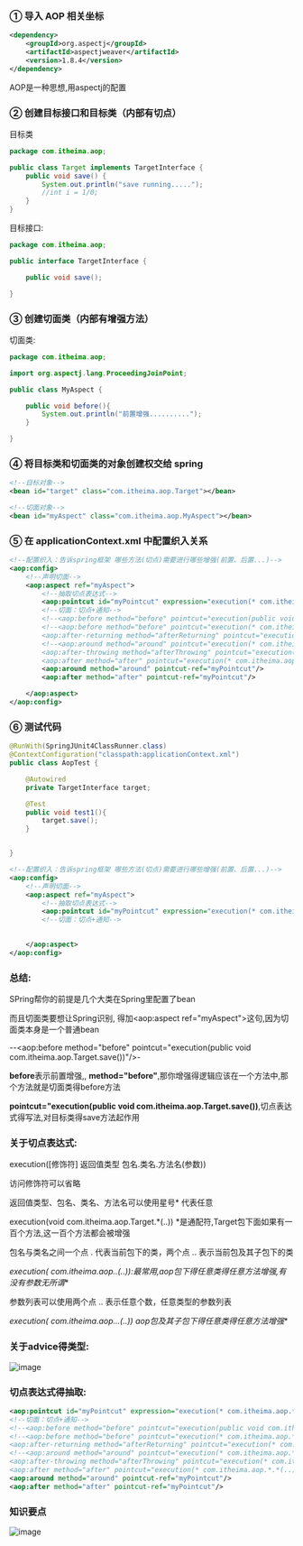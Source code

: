 ### ① 导入 AOP 相关坐标

```xml
<dependency>
    <groupId>org.aspectj</groupId>
    <artifactId>aspectjweaver</artifactId>
    <version>1.8.4</version>
</dependency>
```

AOP是一种思想,用aspectj的配置





### ② 创建目标接口和目标类（内部有切点）

目标类

```java
package com.itheima.aop;

public class Target implements TargetInterface {
    public void save() {
        System.out.println("save running.....");
        //int i = 1/0;
    }
}
```

目标接口:

```java
package com.itheima.aop;

public interface TargetInterface {

    public void save();

}
```



### ③ 创建切面类（内部有增强方法）



切面类:

```java
package com.itheima.aop;

import org.aspectj.lang.ProceedingJoinPoint;

public class MyAspect {

    public void before(){
        System.out.println("前置增强..........");
    }

}
```





### ④ 将目标类和切面类的对象创建权交给 spring

```xml
<!--目标对象-->
<bean id="target" class="com.itheima.aop.Target"></bean>

<!--切面对象-->
<bean id="myAspect" class="com.itheima.aop.MyAspect"></bean>


```







### ⑤ 在 applicationContext.xml 中配置织入关系



```xml
<!--配置织入：告诉spring框架 哪些方法(切点)需要进行哪些增强(前置、后置...)-->
<aop:config>
    <!--声明切面-->
    <aop:aspect ref="myAspect">
        <!--抽取切点表达式-->
        <aop:pointcut id="myPointcut" expression="execution(* com.itheima.aop.*.*(..))"></aop:pointcut>
        <!--切面：切点+通知-->
        <!--<aop:before method="before" pointcut="execution(public void com.itheima.aop.Target.save())"/>-->
        <!--<aop:before method="before" pointcut="execution(* com.itheima.aop.*.*(..))"/>
        <aop:after-returning method="afterReturning" pointcut="execution(* com.itheima.aop.*.*(..))"/>-->
        <!--<aop:around method="around" pointcut="execution(* com.itheima.aop.*.*(..))"/>
        <aop:after-throwing method="afterThrowing" pointcut="execution(* com.itheima.aop.*.*(..))"/>
        <aop:after method="after" pointcut="execution(* com.itheima.aop.*.*(..))"/>-->
        <aop:around method="around" pointcut-ref="myPointcut"/>
        <aop:after method="after" pointcut-ref="myPointcut"/>

    </aop:aspect>
</aop:config>
```





### ⑥ 测试代码

```java
@RunWith(SpringJUnit4ClassRunner.class)
@ContextConfiguration("classpath:applicationContext.xml")
public class AopTest {

    @Autowired
    private TargetInterface target;

    @Test
    public void test1(){
        target.save();
    }


}
```







```xml
<!--配置织入：告诉spring框架 哪些方法(切点)需要进行哪些增强(前置、后置...)-->
<aop:config>
    <!--声明切面-->
    <aop:aspect ref="myAspect">
        <!--抽取切点表达式-->
        <aop:pointcut id="myPointcut" expression="execution(* com.itheima.aop.*.*(..))"></aop:pointcut>
        <!--切面：切点+通知-->
       

    </aop:aspect>
</aop:config>
```

### 总结:

SPring帮你的前提是几个大类在Spring里配置了bean

而且切面类要想让Spring识别,  得加<aop:aspect ref="myAspect">这句,因为切面类本身是一个普通bean

 --<aop:before method="before" pointcut="execution(public void com.itheima.aop.Target.save())"/>-

**before**表示前置增强,,   **method="before"**,那你增强得逻辑应该在一个方法中,那个方法就是切面类得before方法

**pointcut="execution(public void com.itheima.aop.Target.save())**,切点表达式得写法,对目标类得save方法起作用





### 关于切点表达式:

execution([修饰符] 返回值类型 包名.类名.方法名(参数))



访问修饰符可以省略



返回值类型、包名、类名、方法名可以使用星号* 代表任意

execution(void com.itheima.aop.Target.*(..))  *是通配符,Target包下面如果有一百个方法,这一百个方法都会被增强



 包名与类名之间一个点 . 代表当前包下的类，两个点 .. 表示当前包及其子包下的类

**execution(* com.itheima.aop.*.*(..)):最常用,aop包下得任意类得任意方法增强,有没有参数无所谓**



参数列表可以使用两个点 .. 表示任意个数，任意类型的参数列表

**execution(* com.itheima.aop..*.*(..)) aop包及其子包下得任意类得任意方法增强**





### 关于advice得类型:

![image](https://user-images.githubusercontent.com/65000660/172513319-1d8d6942-5fd3-443b-a075-47ce878222c7.png)





### 切点表达式得抽取:

```xml
<aop:pointcut id="myPointcut" expression="execution(* com.itheima.aop.*.*(..))"></aop:pointcut>
<!--切面：切点+通知-->
<!--<aop:before method="before" pointcut="execution(public void com.itheima.aop.Target.save())"/>-->
<!--<aop:before method="before" pointcut="execution(* com.itheima.aop.*.*(..))"/>
<aop:after-returning method="afterReturning" pointcut="execution(* com.itheima.aop.*.*(..))"/>-->
<!--<aop:around method="around" pointcut="execution(* com.itheima.aop.*.*(..))"/>
<aop:after-throwing method="afterThrowing" pointcut="execution(* com.itheima.aop.*.*(..))"/>
<aop:after method="after" pointcut="execution(* com.itheima.aop.*.*(..))"/>-->
<aop:around method="around" pointcut-ref="myPointcut"/>
<aop:after method="after" pointcut-ref="myPointcut"/>
```





### 知识要点

![image](https://user-images.githubusercontent.com/65000660/172513338-1268597b-47d6-48a2-9681-574abb128474.png)
